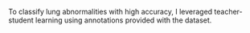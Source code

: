 To classify lung abnormalities with high accuracy, I leveraged teacher-student learning using annotations provided with the dataset.
